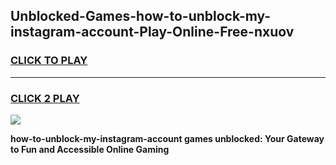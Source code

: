 
## Unblocked-Games-how-to-unblock-my-instagram-account-Play-Online-Free-nxuov
<h3>
<a href="https://premium76.site?title=how-to-unblock-my-instagram-account&ref=26A">CLICK TO PLAY</a></h3>
<hr>

<h3>
<a href="https://premium76.site?title=how-to-unblock-my-instagram-account&ref=26A">CLICK 2 PLAY</a>
  
</h3>

<a href="https://premium76.site?title=how-to-unblock-my-instagram-account&ref=26A"><img src="https://clearcache.store/games.png"></a>


**how-to-unblock-my-instagram-account games unblocked: Your Gateway to Fun and Accessible Online Gaming**
